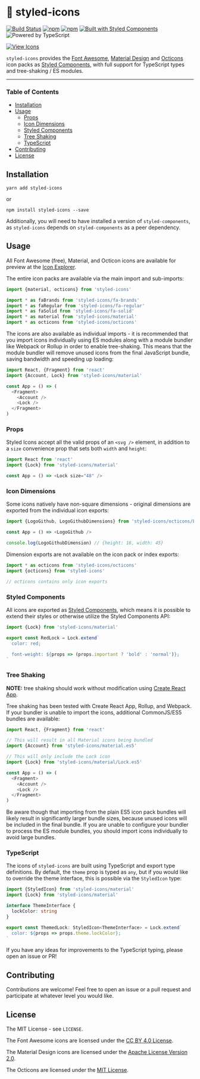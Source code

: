 # 💅 styled-icons

[![Build Status](https://travis-ci.org/jacobwgillespie/styled-icons.svg?branch=master)](https://travis-ci.org/jacobwgillespie/styled-icons)
[![npm](https://img.shields.io/npm/dm/styled-icons.svg)](https://www.npmjs.com/package/styled-icons)
[![npm](https://img.shields.io/npm/v/styled-icons.svg)](https://www.npmjs.com/package/styled-icons)
[![Built with Styled Components](https://img.shields.io/badge/built%20with-styled%20components-db7093.svg)](https://www.styled-components.com/)
![Powered by TypeScript](https://img.shields.io/badge/powered%20by-typescript-blue.svg)

[![View Icons](https://gui.apex.sh/component?name=ShadowButton&config=%7B%22text%22%3A%22ICON%20EXPLORER%22%2C%22color%22%3A%22db7093%22%7D)](https://styled-icons.js.org)

`styled-icons` provides the [Font Awesome](https://fontawesome.com/), [Material Design](https://material.io/icons/) and [Octicons](https://octicons.github.com/) icon packs as [Styled Components](https://www.styled-components.com/), with full support for TypeScript types and tree-shaking / ES modules.

---

### Table of Contents

* [Installation](#installation)
* [Usage](#usage)
  * [Props](#props)
  * [Icon Dimensions](#icon-dimensions)
  * [Styled Components](#styled-components)
  * [Tree Shaking](#tree-shaking)
  * [TypeScript](#typescript)
* [Contributing](#contributing)
* [License](#license)

## Installation

```
yarn add styled-icons
```

or

```
npm install styled-icons --save
```

Additionally, you will need to have installed a version of `styled-components`, as `styled-icons` depends on `styled-components` as a peer dependency.

## Usage

All Font Awesome (free), Material, and Octicon icons are available for preview at the [Icon Explorer](https://styled-icons.js.org).

The entire icon packs are available via the main import and sub-imports:

```javascript
import {material, octicons} from 'styled-icons'

import * as faBrands from 'styled-icons/fa-brands'
import * as faRegular from 'styled-icons/fa-regular'
import * as faSolid from 'styled-icons/fa-solid'
import * as material from 'styled-icons/material'
import * as octicons from 'styled-icons/octicons'
```

The icons are also available as individual imports - it is recommended that you import icons individually using ES modules along with a module bundler like Webpack or Rollup in order to enable tree-shaking. This means that the module bundler will remove unused icons from the final JavaScript bundle, saving bandwidth and speeding up loading:

```javascript
import React, {Fragment} from 'react'
import {Account, Lock} from 'styled-icons/material'

const App = () => (
  <Fragment>
    <Account />
    <Lock />
  </Fragment>
)
```

### Props

Styled Icons accept all the valid props of an `<svg />` element, in addition to a `size` convenience prop that sets both `width` and `height`:

```javascript
import React from 'react'
import {Lock} from 'styled-icons/material'

const App = () => <Lock size="48" />
```

### Icon Dimensions

Some icons natively have non-square dimensions - original dimensions are exported from the individual icon exports:

```javascript
import {LogoGithub, LogoGithubDimensions} from 'styled-icons/octicons/LogoGithub'

const App = () => <LogoGithub />

console.log(LogoGithubDimension) // {height: 16, width: 45}
```

Dimension exports are not available on the icon pack or index exports:

```javascript
import * as octicons from 'styled-icons/octicons'
import {octicons} from 'styled-icons'

// octicons contains only icon exports
```

### Styled Components

All icons are exported as [Styled Components](https://www.styled-components.com/), which means it is possible to extend their styles or otherwise utilize the Styled Components API:

```javascript
import {Lock} from 'styled-icons/material'

export const RedLock = Lock.extend`
  color: red;

  font-weight: ${props => (props.important ? 'bold' : 'normal')};
`
```

### Tree Shaking

**NOTE:** tree shaking should work without modification using [Create React App](https://github.com/facebook/create-react-app).

Tree shaking has been tested with Create React App, Rollup, and Webpack. If your bundler is unable to import the icons, additional CommonJS/ES5 bundles are available:

```javascript
import React, {Fragment} from 'react'

// This will result in all Material icons being bundled
import {Account} from 'styled-icons/material.es5'

// This will only include the Lock icon
import {Lock} from 'styled-icons/material/Lock.es5'

const App = () => (
  <Fragment>
    <Account />
    <Lock />
  </Fragment>
)
```

Be aware though that importing from the plain ES5 icon pack bundles will likely result in significantly larger bundle sizes, because unused icons will be included in the final bundle. If you are unable to configure your bundler to process the ES module bundles, you should import icons individually to avoid large bundles.

### TypeScript

The icons of `styled-icons` are built using TypeScript and export type definitions. By default, the `theme` prop is typed as `any`, but if you would like to override the theme interface, this is possible via the `StyledIcon` type:

```typescript
import {StyledIcon} from 'styled-icons/material'
import {Lock} from 'styled-icons/material'

interface ThemeInterface {
  lockColor: string
}

export const ThemedLock: StyledIcon<ThemeInterface> = Lock.extend`
  color: ${props => props.theme.lockColor};
`
```

If you have any ideas for improvements to the TypeScript typing, please open an issue or PR!

## Contributing

Contributions are welcome! Feel free to open an issue or a pull request and participate at whatever level you would like.

## License

The MIT License - see `LICENSE`.

The Font Awesome icons are licensed under the [CC BY 4.0 License](https://github.com/FortAwesome/Font-Awesome/blob/master/LICENSE.txt).

The Material Design icons are licensed under the [Apache License Version 2.0](https://github.com/google/material-design-icons/blob/master/LICENSE).

The Octicons are licensed under the [MIT License](https://github.com/primer/octicons/blob/master/LICENSE).
